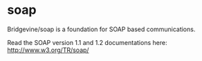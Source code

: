 soap
===

Bridgevine/soap is a foundation for SOAP based communications.

Read the SOAP version 1.1 and 1.2 documentations here: http://www.w3.org/TR/soap/

